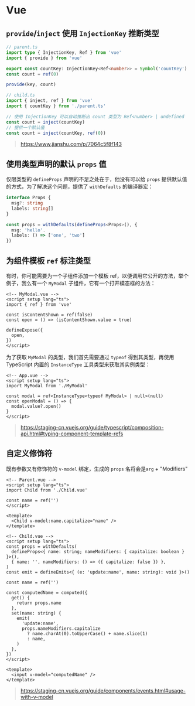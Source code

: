 # Vue

## `provide`/`inject` 使用 `InjectionKey` 推断类型

```ts
// parent.ts
import type { InjectionKey, Ref } from 'vue'
import { provide } from 'vue'

export const countKey: InjectionKey<Ref<number>> = Symbol('countKey')
const count = ref(0)

provide(key, count)

// child.ts
import { inject, ref } from 'vue'
import { countKey } from './parent.ts'

// 使用 InjectionKey 可以自动推断出 count 类型为 Ref<number> | undefined
const count = inject(countKey)
// 提供一个默认值
const count = inject(countKey, ref(0))
```

> https://www.jianshu.com/p/7064c5f8f143

## 使用类型声明的默认 `props` 值

仅限类型的 `defineProps` 声明的不足之处在于，他没有可以给 `props` 提供默认值的方式，为了解决这个问题，提供了 `withDefaults` 的编译器宏：

```ts
interface Props {
  msg?: string
  labels: string[]
}

const props = withDefaults(defineProps<Props>(), {
  msg: 'hello'.
  labels: () => ['one', 'two']
})
```

## 为组件模板 `ref` 标注类型

有时，你可能需要为一个子组件添加一个模板 ref，以便调用它公开的方法，举个例子，我么有一个 `MyModal` 子组件，它有一个打开模态框的方法：

```vue
<!-- MyModal.vue -->
<script setup lang="ts">
import { ref } from 'vue'

const isContentShown = ref(false)
const open = () => (isContentShown.value = true)

defineExpose({
  open,
})
</script>
```

为了获取 `MyModal` 的类型，我们首先需要通过 `typeof` 得到其类型，再使用 TypeScript 内置的 `InstanceType` 工具类型来获取其实例类型：

```vue
<!-- App.vue -->
<script setup lang="ts">
import MyModal from './MyModal'

const modal = ref<InstanceType<typeof MyModal> | null>(null)
const openModal = () => {
  modal.value?.open()
}
</script>
```

> https://staging-cn.vuejs.org/guide/typescript/composition-api.html#typing-component-template-refs

## 自定义修饰符

既有参数又有修饰符的 `v-model` 绑定，生成的 `props` 名将会是`arg` + "Modifiers"

```vue
<!-- Parent.vue -->
<script setup lang="ts">
import Child from './Child.vue'

const name = ref('')
</script>

<template>
  <Child v-model:name.capitalize="name" />
</template>
```

```vue
<!-- Child.vue -->
<script setup lang="ts">
const props = withDefaults(
  defineProps<{ name: string; nameModifiers: { capitalize: boolean } }>(),
  { name: '', nameModifiers: () => ({ capitalize: false }) },
)
const emit = defineEmits<{ (e: 'update:name', name: string): void }>()

const name = ref('')

const computedName = computed({
  get() {
    return props.name
  },
  set(name: string) {
    emit(
      'update:name',
      props.nameModifiers.capitalize
        ? name.charAt(0).toUpperCase() + name.slice(1)
        : name,
    )
  },
})
</script>

<template>
  <input v-model="computedName" />
</template>
```

> https://staging-cn.vuejs.org/guide/components/events.html#usage-with-v-model

